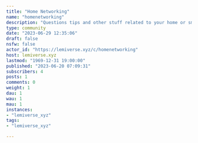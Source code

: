 ```yaml
---
title: "Home Networking" 
name: "homenetworking"
description: "Questions tips and other stuff related to your home or small office network."
type: community
date: "2023-06-29 12:35:06"
draft: false
nsfw: false
actor_id: "https://lemiverse.xyz/c/homenetworking"
host: lemiverse.xyz
lastmod: "1969-12-31 19:00:00"
published: "2023-06-20 07:09:31"
subscribers: 4
posts: 1
comments: 0
weight: 1
dau: 1
wau: 1
mau: 1
instances:
- "lemiverse_xyz"
tags: 
- "lemiverse_xyz"

---
```

